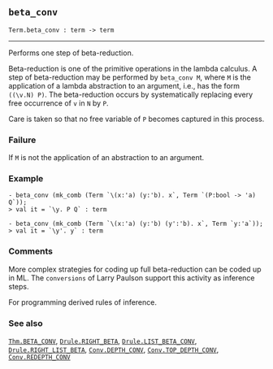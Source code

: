 ## `beta_conv`

``` hol4
Term.beta_conv : term -> term
```

------------------------------------------------------------------------

Performs one step of beta-reduction.

Beta-reduction is one of the primitive operations in the lambda
calculus. A step of beta-reduction may be performed by `beta_conv M`,
where `M` is the application of a lambda abstraction to an argument,
i.e., has the form `((\v.N) P)`. The beta-reduction occurs by
systematically replacing every free occurrence of `v` in `N` by `P`.

Care is taken so that no free variable of `P` becomes captured in this
process.

### Failure

If `M` is not the application of an abstraction to an argument.

### Example

``` hol4
- beta_conv (mk_comb (Term `\(x:'a) (y:'b). x`, Term `(P:bool -> 'a) Q`));
> val it = `\y. P Q` : term

- beta_conv (mk_comb (Term `\(x:'a) (y:'b) (y':'b). x`, Term `y:'a`));
> val it = `\y'. y` : term
```

### Comments

More complex strategies for coding up full beta-reduction can be coded
up in ML. The `conversions` of Larry Paulson support this activity as
inference steps.

For programming derived rules of inference.

### See also

[`Thm.BETA_CONV`](#Thm.BETA_CONV),
[`Drule.RIGHT_BETA`](#Drule.RIGHT_BETA),
[`Drule.LIST_BETA_CONV`](#Drule.LIST_BETA_CONV),
[`Drule.RIGHT_LIST_BETA`](#Drule.RIGHT_LIST_BETA),
[`Conv.DEPTH_CONV`](#Conv.DEPTH_CONV),
[`Conv.TOP_DEPTH_CONV`](#Conv.TOP_DEPTH_CONV),
[`Conv.REDEPTH_CONV`](#Conv.REDEPTH_CONV)
